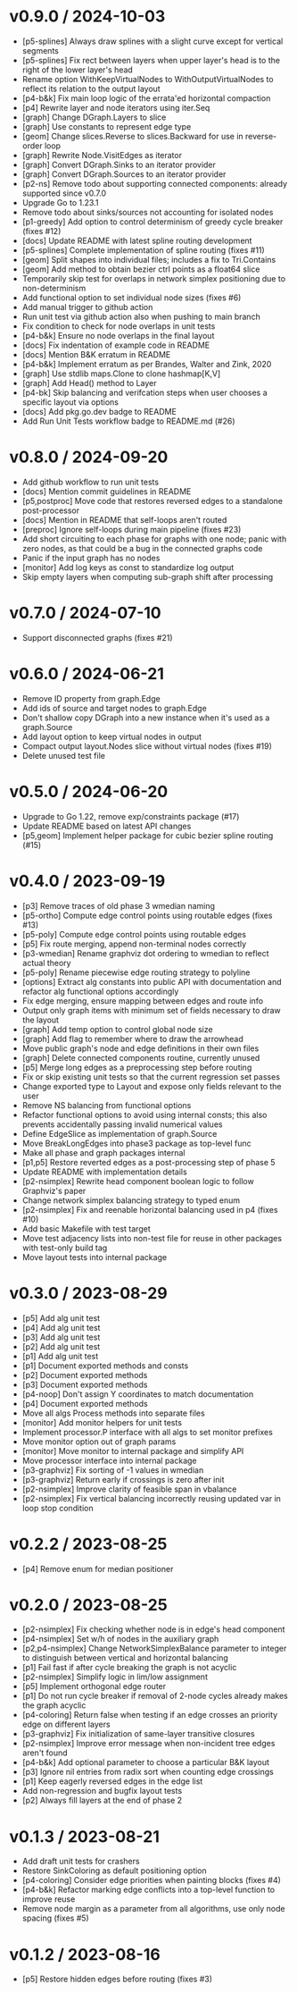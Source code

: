 
v0.9.0 / 2024-10-03
==================

  * [p5-splines] Always draw splines with a slight curve except for vertical segments
  * [p5-splines] Fix rect between layers when upper layer's head is to the right of the lower layer's head
  * Rename option WithKeepVirtualNodes to WithOutputVirtualNodes to reflect its relation to the output layout
  * [p4-b&k] Fix main loop logic of the errata'ed horizontal compaction
  * [p4] Rewrite layer and node iterators using iter.Seq
  * [graph] Change DGraph.Layers to slice
  * [graph] Use constants to represent edge type
  * [geom] Change slices.Reverse to slices.Backward for use in reverse-order loop
  * [graph] Rewrite Node.VisitEdges as iterator
  * [graph] Convert DGraph.Sinks to an iterator provider
  * [graph] Convert DGraph.Sources to an iterator provider
  * [p2-ns] Remove todo about supporting connected components: already supported since v0.7.0
  * Upgrade Go to 1.23.1
  * Remove todo about sinks/sources not accounting for isolated nodes
  * [p1-greedy] Add option to control determinism of greedy cycle breaker (fixes #12)
  * [docs] Update README with latest spline routing development
  * [p5-splines] Complete implementation of spline routing (fixes #11)
  * [geom] Split shapes into individual files; includes a fix to Tri.Contains
  * [geom] Add method to obtain bezier ctrl points as a float64 slice
  * Temporarily skip test for overlaps in network simplex positioning due to non-determinism
  * Add functional option to set individual node sizes (fixes #6)
  * Add manual trigger to github action
  * Run unit test via github action also when pushing to main branch
  * Fix condition to check for node overlaps in unit tests
  * [p4-b&k] Ensure no node overlaps in the final layout
  * [docs] Fix indentation of example code in README
  * [docs] Mention B&K erratum in README
  * [p4-b&k] Implement erratum as per Brandes, Walter and Zink, 2020
  * [graph] Use stdlib maps.Clone to clone hashmap[K,V]
  * [graph] Add Head() method to Layer
  * [p4-bk] Skip balancing and verifcation steps when user chooses a specific layout via options
  * [docs] Add pkg.go.dev badge to README
  * Add Run Unit Tests workflow badge to README.md (#26)

v0.8.0 / 2024-09-20
==================

  * Add github workflow to run unit tests
  * [docs] Mention commit guidelines in README
  * [p5,postproc] Move code that restores reversed edges to a standalone post-processor
  * [docs] Mention in README that self-loops aren't routed
  * [preproc] Ignore self-loops during main pipeline (fixes #23)
  * Add short circuiting to each phase for graphs with one node; panic with zero nodes, as that could be a bug in the connected graphs code
  * Panic if the input graph has no nodes
  * [monitor] Add log keys as const to standardize log output
  * Skip empty layers when computing sub-graph shift after processing

v0.7.0 / 2024-07-10
==================

  * Support disconnected graphs (fixes #21)

v0.6.0 / 2024-06-21
==================

  * Remove ID property from graph.Edge
  * Add ids of source and target nodes to graph.Edge
  * Don't shallow copy DGraph into a new instance when it's used as a graph.Source
  * Add layout option to keep virtual nodes in output
  * Compact output layout.Nodes slice without virtual nodes (fixes #19)
  * Delete unused test file

v0.5.0 / 2024-06-20
==================

  * Upgrade to Go 1.22, remove exp/constraints package (#17)
  * Update README based on latest API changes
  * [p5,geom] Implement helper package for cubic bezier spline routing (#15)

v0.4.0 / 2023-09-19
==================

  * [p3] Remove traces of old phase 3 wmedian naming
  * [p5-ortho] Compute edge control points using routable edges (fixes #13)
  * [p5-poly] Compute edge control points using routable edges
  * [p5] Fix route merging, append non-terminal nodes correctly
  * [p3-wmedian] Rename graphviz dot ordering to wmedian to reflect actual theory
  * [p5-poly] Rename piecewise edge routing strategy to polyline
  * [options] Extract alg constants into public API with documentation and refactor alg functional options accordingly
  * Fix edge merging, ensure mapping between edges and route info
  * Output only graph items with minimum set of fields necessary to draw the layout
  * [graph] Add temp option to control global node size
  * [graph] Add flag to remember where to draw the arrowhead
  * Move public graph's node and edge definitions in their own files
  * [graph] Delete connected components routine, currently unused
  * [p5] Merge long edges as a preprocessing step before routing
  * Fix or skip existing unit tests so that the current regression set passes
  * Change exported type to Layout and expose only fields relevant to the user
  * Remove NS balancing from functional options
  * Refactor functional options to avoid using internal consts; this also prevents accidentally passing invalid numerical values
  * Define EdgeSlice as implementation of graph.Source
  * Move BreakLongEdges into phase3 package as top-level func
  * Make all phase and graph packages internal
  * [p1,p5] Restore reverted edges as a post-processing step of phase 5
  * Update README with implementation details
  * [p2-nsimplex] Rewrite head component boolean logic to follow Graphviz's paper
  * Change network simplex balancing strategy to typed enum
  * [p2-nsimplex] Fix and reenable horizontal balancing used in p4 (fixes #10)
  * Add basic Makefile with test target
  * Move test adjacency lists into non-test file for reuse in other packages with test-only build tag
  * Move layout tests into internal package

v0.3.0 / 2023-08-29
==================

  * [p5] Add alg unit test
  * [p4] Add alg unit test
  * [p3] Add alg unit test
  * [p2] Add alg unit test
  * [p1] Add alg unit test
  * [p1] Document exported methods and consts
  * [p2] Document exported methods
  * [p3] Document exported methods
  * [p4-noop] Don't assign Y coordinates to match documentation
  * [p4] Document exported methods
  * Move all algs Process methods into separate files
  * [monitor] Add monitor helpers for unit tests
  * Implement processor.P interface with all algs to set monitor prefixes
  * Move monitor option out of graph params
  * [monitor] Move monitor to internal package and simplify API
  * Move processor interface into internal package
  * [p3-graphviz] Fix sorting of -1 values in wmedian
  * [p3-graphviz] Return early if crossings is zero after init
  * [p2-nsimplex] Improve clarity of feasible span in vbalance
  * [p2-nsimplex] Fix vertical balancing incorrectly reusing updated var in loop stop condition

v0.2.2 / 2023-08-25
==================

  * [p4] Remove enum for median positioner

v0.2.0 / 2023-08-25
==================

  * [p2-nsimplex] Fix checking whether node is in edge's head component
  * [p4-nsimplex] Set w/h of nodes in the auxiliary graph
  * [p2,p4-nsimplex] Change NetworkSimplexBalance parameter to integer to distinguish between vertical and horizontal balancing
  * [p1] Fail fast if after cycle breaking the graph is not acyclic
  * [p2-nsimplex] Simplify logic in lim/low assignment
  * [p5] Implement orthogonal edge router
  * [p1] Do not run cycle breaker if removal of 2-node cycles already makes the graph acyclic
  * [p4-coloring] Return false when testing if an edge crosses an priority edge on different layers
  * [p3-graphviz] Fix initialization of same-layer transitive closures
  * [p2-nsimplex] Improve error message when non-incident tree edges aren't found
  * [p4-b&k] Add optional parameter to choose a particular B&K layout
  * [p3] Ignore nil entries from radix sort when counting edge crossings
  * [p1] Keep eagerly reversed edges in the edge list
  * Add non-regression and bugfix layout tests
  * [p2] Always fill layers at the end of phase 2

v0.1.3 / 2023-08-21
==================

  * Add draft unit tests for crashers
  * Restore SinkColoring as default positioning option
  * [p4-coloring] Consider edge priorities when painting blocks (fixes #4)
  * [p4-b&k] Refactor marking edge conflicts into a top-level function to improve reuse
  * Remove node margin as a parameter from all algorithms, use only node spacing (fixes #5)

v0.1.2 / 2023-08-16
==================

  * [p5] Restore hidden edges before routing (fixes #3)
